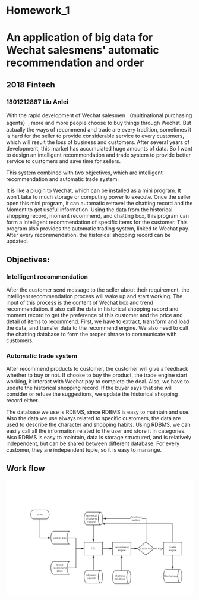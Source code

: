 # Homework_1 
# An application of big data for Wechat salesmens' automatic recommendation and order

## 2018 Fintech
### 1801212887 Liu Anlei

With the rapid development of Wechat salesmen （multinational purchasing agents）, more and more people choose to buy things through Wechat. But actually the ways of recommend and trade are every tradition, sometimes it is hard for the seller to provide considerable service to every customers, which will result the loss of business and customers. After several years of development, this market has accumulated huge amounts of data. So I want to design an intelligent recommendation and trade system to provide better service to customers and save time for sellers. 

This system combined with two objectives, which are intelligent recommendation and automatic trade system.

It is like a plugin to Wechat, which can be installed as a mini program. It won’t take to much storage or computing power to execute. Once the seller open this mini program, it can automatic retravel the chatting record and the Moment to get useful information. Using the data from the historical shopping record, moment recommend, and chatting box, this program can form a intelligent recommendation of specific items for the customer. This program also provides the automatic trading system, linked to Wechat pay. After every recommendation, the historical shopping record can be updated.

## Objectives:

### Intelligent recommendation
After the customer send message to the seller about their requirement, the intelligent recommendation process will wake up and start working. The input of this process is the content of Wechat box and trend recommendation. it also call the data in historical shopping record and moment record to get the preference of this customer and the price and detail of items to recommend. First, we have to extract, transform and load the data, and transfer data to the recommend engine. We also need to call the chatting database to form the proper phrase to communicate with customers. 

### Automatic trade system
After recommend products to customer, the customer will give a feedback whether to buy or not. If choose to buy the product, the trade engine start working, it interact with Wechat pay to complete the deal. Also, we have to update the historical shopping record. If the buyer says that she will consider or refuse the suggestions, we update the historical shopping record either.

The database we use is RDBMS, since RDBMS is easy to maintain and use. Also the data we use always related to specific customers, the data are used to describe the character and shopping habits. Using RDBMS, we can easily call all the information related to the user and store it in categories.
Also RDBMS is easy to maintain, data is storage structured, and is relatively independent, but can be shared between different database. For every customer, they are independent tuple, so it is easy to manange. 

## Work flow
![](https://github.com/lal0904/PHBS_BigData_2019/blob/master/workflow.jpg)  

